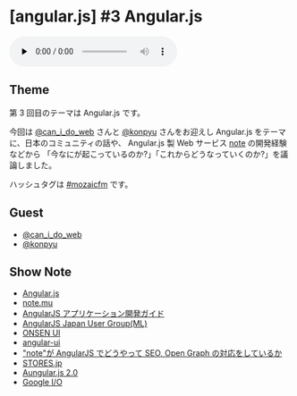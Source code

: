 # [angular.js] #3 Angular.js

<audio preload=none controls src=http://files.mozaic.fm/mozaic-ep3.m4a></audio>


## Theme

第 3 回目のテーマは Angular.js です。

今回は [@can_i_do_web](https://twitter.com/can_i_do_web) さんと [@konpyu](https://twitter.com/konpyu) さんをお迎えし Angular.js をテーマに、日本のコミュニティの話や、 Angular.js 製 Web サービス [note](http://t.umblr.com/redirect?z=https%3A%2F%2Fnote.mu%2F&t=NGI1YzIxMDI3ZThkYzY5Njg0NTAzODBjM2NjNTI5NWZmMmU0ZTMyMixqYnFMam9ibQ%3D%3D) の開発経験などから 「今なにが起こっているのか?」「これからどうなっていくのか?」を議論しました。

ハッシュタグは [#mozaicfm](https://twitter.com/search?q=mozaicfm&src=hash) です。


## Guest

- [@can_i_do_web](https://twitter.com/can_i_do_web)
- [@konpyu](https://twitter.com/konpyu)


## Show Note

- [Angular.js](http://t.umblr.com/redirect?z=https%3A%2F%2Fangularjs.org%2F&t=MTc4Y2I5YmVjNzA0ZWRhNjFkNzVmZjY5MDkxNTNkZGQ3MzlhZDM3ZCxqYnFMam9ibQ%3D%3D)
- [note.mu](http://t.umblr.com/redirect?z=http%3A%2F%2Fnote.mu&t=Y2NlOWI5M2FlODIyZmY0NDBkYTI0YjUwN2NlYjVhYjY0NjgyOWE5MyxqYnFMam9ibQ%3D%3D)
- [AngularJS アプリケーション開発ガイド](http://t.umblr.com/redirect?z=http%3A%2F%2Fwww.oreilly.co.jp%2Fbooks%2F9784873116679%2F&t=ZDI1MzcyNzI3ZWIzMmQzZmQwNmI4NjQzMDU1MTE0ZWQ2ZjhkMzIyZixqYnFMam9ibQ%3D%3D)
- [AngularJS Japan User Group(ML)](http://t.umblr.com/redirect?z=https%3A%2F%2Fgroups.google.com%2Fforum%2F%23%21forum%2Fangularjs-jp&t=Zjc4MDczZGI3MzgzNjgzYTQ0NmE4YTg3YjVlZWZlY2ViZmFkZmQ4NixqYnFMam9ibQ%3D%3D)
- [ONSEN UI](http://t.umblr.com/redirect?z=http%3A%2F%2Fonsenui.io%2F&t=ZDMxZDEwNTI2N2JlNDBhODY2MGQzMmJjZGRjNWUzZjZmMzU4NDUwMixqYnFMam9ibQ%3D%3D)
- [angular-ui](http://t.umblr.com/redirect?z=http%3A%2F%2Fangular-ui.github.io%2F&t=M2EwNDZjNGMzYTU5OWExZTQ4NDRkNjYwNjNjZjMxNTU2MDU5ZjkxYyxqYnFMam9ibQ%3D%3D)
- ["note"が AngularJS でどうやって SEO, Open Graph の対応をしているか](http://t.umblr.com/redirect?z=https%3A%2F%2Fnote.mu%2Fwadako%2Fn%2Fn01733b19bc9c&t=MDEzZWI5MWM4NTcyYzA4NzhiZGZmNDJlOTU5MTk4YTE1MjNhMDBkNixqYnFMam9ibQ%3D%3D)
- [STORES.jp](http://t.umblr.com/redirect?z=http%3A%2F%2Fstores.jp%2F&t=Njg1YjQ2MWY3YjQwZmRjYzNhZmFhZTdlMWEzYTZkNmRlM2M4NGIzOSxqYnFMam9ibQ%3D%3D)
- [Aungular.js 2.0](http://t.umblr.com/redirect?z=http%3A%2F%2Fblog.angularjs.org%2F2014%2F03%2Fangular-20.html&t=NmE5ZmExNDUxNGI5MDNlZWRlMzYxMTA3NDcyMDlkZDE1ZjQxZjU1YyxqYnFMam9ibQ%3D%3D)
- [Google I/O](http://t.umblr.com/redirect?z=https%3A%2F%2Fwww.google.com%2Fevents%2Fio&t=ZWMzZGIyMmQ1YzU4MzFkZDdjNDljMjVlYThkNDQ1ZGNiMjE2MTU1NCxqYnFMam9ibQ%3D%3D)

